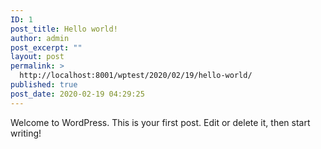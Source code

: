 ```yaml
---
ID: 1
post_title: Hello world!
author: admin
post_excerpt: ""
layout: post
permalink: >
  http://localhost:8001/wptest/2020/02/19/hello-world/
published: true
post_date: 2020-02-19 04:29:25
---
```

<!-- wp:paragraph -->
<p>Welcome to WordPress. This is your first post. Edit or delete it, then start writing!</p>
<!-- /wp:paragraph -->